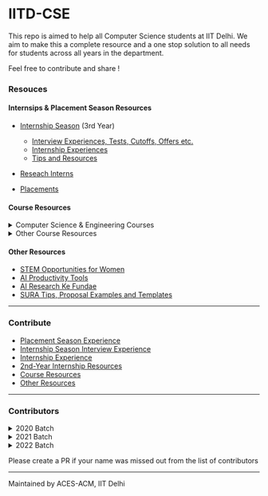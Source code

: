 # IITD-CSE
This repo is aimed to help all Computer Science students at IIT Delhi. We aim to make this a complete resource and a one stop solution to all needs for students across all years in the department. 


Feel free to contribute and share !

### Resouces

#### Internsips & Placement Season Resources

- [Internship Season](./3rd-year/internship-season/) (3rd Year)
    * [Interview Experiences, Tests, Cutoffs, Offers etc.](./3rd-year/internship-season/interview-experiences/)
    * [Internship Experiences](./3rd-year/internship-season/internship-experiences/)
    * [Tips and Resources](./3rd-year/internship-season/tips-and-resources/)

- [Reseach Interns](./2nd-year/Internships/Research/)
- [Placements](./4th-year/Placements/)

#### Course Resources

<details>
<summary>Computer Science & Engineering Courses</summary>

- [COL100: Introduction to Programming](./1st-year/Courses/COL100/)
- [COL106: Data Structures & Algorithms](./2nd-year/Courses/COL106/)
- [COL202: Discrete Mathematical Structures](./2nd-year/Courses/COL202/)
- [COL215: Digital Electronics & System Design](./2nd-year/Courses/COL215/)
- [COL216: Computer Architecture](./2nd-year/Courses/COL216/)
- [COL226: Programming Languages](./2nd-year/Courses/COL226/)
- [COL331: Operating Systems](./3rd-year/Courses/COL331/)
- [COL333: Artificial Intelligence](./3rd-year/Courses/COL333/)
- [COL334: Computer Networks](./3rd-year/Courses/COL334/)
- [COL341: Machine Learning](./3rd-year/Courses/COL341/)
- [COL351: Analysis and Design of Algorithms](./3rd-year/Courses/COL351/)
- [COL352: Automata Theory and Theory of Computation](./3rd-year/Courses/COL352/)
- [COL362: Intro to Database Management](./3rd-year/Courses/COL362/)
- [COL380: Parallel and Distributed Programming](./3rd-year/Courses/COL380/)
- [COL703: Logic for CS](./4th-year/Courses/COL703/)
- [COL728: Compiler Design](./4th-year/Courses/COL728/)
- [COL731: Advanced Compiler Techniques](./4th-year/Courses/COL731/)
- [COL733: Cloud Computing Fundamentals](./4th-year/Courses/COL733/)
- [COL751: Algorithmic Graph Theory](./4th-year/Courses/COL751/)
- [COL759: Cryptography & Computer Security](./4th-year/Courses/COL759/)
- [COL761: Data Mining](./4th-year/Courses/COL761/)
- [COL774: Graduate Machine Learning](./4th-year/Courses/COL774/)

</details>

<details>

<summary> Other Course Resources </summary>

- [CVL100: Environmental Science](./2nd-year/Courses/CVL100/)
- [ELL205: Signals & Systems](./2nd-year/Courses/ELL205/)
- [MTL106: Probability and Stochastic Processes](./2nd-year/Courses/MTL106/)
- [PYL102: Principles of Electronic Materials](./2nd-year/Courses/PYL102/)
- [MTL103: Optimization Methods & Applications](./3rd-year/Courses/MTL103/)
</details>

#### Other Resources

- [STEM Opportunities for Women](./Misc./Opportunites/Women-STEM/README.md)
- [AI Productivity Tools](./Misc./Tools/AI-Tools/README.md)
- [AI Research Ke Fundae](./Misc./Research/AI-Research-Ke-Fundae/README.md)
- [SURA Tips, Proposal Examples and Templates](./2nd-year/Internships/Research/SURA/README.md)

--- 
### Contribute

- [Placement Season Experience](https://forms.gle/9c2kAhx4sZgd14Zh6)
- [Internship Season Interview Experience](https://forms.gle/TS4t511TUJmx2EBt8)
- [Internship Experience](https://forms.gle/94Qq5THujLkEJg5YA)
- [2nd-Year Internship Resources](https://forms.gle/JMqymCoFuJTFTbgR7)
- [Course Resources](https://forms.gle/PzWegtqKnfJnq7bw9)
- [Other Resources](https://forms.gle/5thH5gPswLKLogcQA)

---

### Contributors


<details>
<summary> 2020 Batch </summary>

- Viraj Agashe
- Kanishk Goel
- Tanish Gupta
- Rajat Bharadwaj
- Mayank Mangla
- Chinmay Mittal
- Divyanshu Agarwal
- Utsav Jaiswal
</details>


<details>
<summary> 2021 Batch </summary>

- Kushagra Gupta
- Kavya Chopra
- Sanya Mittal
- Sakshi Gupta
- Utkarsh Singh
- Kashish Goel
- Vaibhav Bajaj
- Aaveg Jain
- Amaiya Singhal
- Aryan Sharma
- Madhav Gulati
- Vaibhav Seth

</details>


<details>
<summary> 2022 Batch </summary>

- Akshat Jha
- Vishaka Agarwal
- Abhinav Rajesh Shripad
- Rajashree Das

</details>

Please create a PR if your name was missed out from the list of contributors

---

Maintained by ACES-ACM, IIT Delhi

